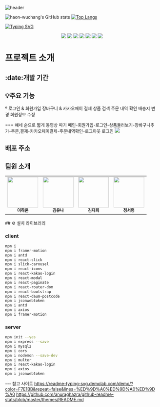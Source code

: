 


![header](https://capsule-render.vercel.app/api?type=Waving&color=gradient&height=200&section=header&text=하온연습%20&fontSize=90)

![haon-wuchang's GitHub stats](https://github-readme-stats.vercel.app/api?username=haon-wuchang&theme=dracula&show_icons=true)
[![Top Langs](https://github-readme-stats.vercel.app/api/top-langs/?username=haon-wuchang&langs_count=5&layout=compact&theme=dracula)](https://github.com/anuraghazra/github-readme-stats)

[![Typing SVG](https://readme-typing-svg.demolab.com/?lines=First+line+of+text;Second+line+of+text)](https://git.io/typing-svg)

<div align=center>
<img src="https://img.shields.io/badge/react-%2361DAFB.svg?&style=for-the-badge&logo=react&logoColor=black" />
<img src="https://img.shields.io/badge/html5-%23E34F26.svg?&style=for-the-badge&logo=html5&logoColor=white" />
<img src="https://img.shields.io/badge/css3-%231572B6.svg?&style=for-the-badge&logo=css3&logoColor=white" />
<img src="https://img.shields.io/badge/javascript-%23F7DF1E.svg?&style=for-the-badge&logo=javascript&logoColor=black" />
<img src="https://img.shields.io/badge/visual%20studio%20code-%23007ACC.svg?&style=for-the-badge&logo=visual%20studio%20code&logoColor=white" />
<img src="https://img.shields.io/badge/sass-%23CC6699.svg?&style=for-the-badge&logo=sass&logoColor=white" />
   <img src="https://img.shields.io/badge/Notion-000000?style=for-the-badge&logo=Notion&logoColor=white&link=">
    </div>
<h1>프로젝트 소개</h1>
<h2>:date:개발 기간</h2>
<h2>💡주요 기능</h2>
º 로그인 & 회원가입
장바구니 & 카카오페이 결제
상품 검색
주문 내역 확인
배송지 변경
회원정보 수정

=== 얘네 순으로 짧게 동영상 따기
메인-회원가입-로그인-상품둘러보기-장바구니추가-주문,결제-카카오페이결제-주문내역확인-로그아웃
로그인
<img src="https://github.com/user-attachments/assets/df8b0fa2-3f3d-4121-bf1d-6ddda5f8f7b4">



<h2>배포 주소 </h2>
<h2>팀원 소개</h2>
<table>
  <tbody>
    <tr>
      <td align="center"><a href="https://github.com/haon-wuchang"><img src="이미지주소" width="100px;" alt=""/><br /><sub><b> 이하온 </b></sub></a><br /></td>
      <td align="center"><a href="https://github.com/Yuna-Kim98"><img src="이미지주소" width="100px;" alt=""/><br /><sub><b> 김유나 </b></sub></a><br /></td>
      <td align="center"><a href="https://github.com/dahee-05"><img src="이미지주소" width="100px;" alt=""/><br /><sub><b> 김다희 </b></sub></a><br /></td>
      <td align="center"><a href="https://github.com/2eo2yeo"><img src="이미지주소" width="100px;" alt=""/><br /><sub><b> 정서령 </b></sub></a><br /></td>
    </tr>
  </tbody>
</table>

<div align=left>
## ⚙️ 설치 라이브러리  

### client

```bash 
npm i
npm i framer-motion  
npm i antd
npm i react-slick
npm i slick-carousel
npm i react-icons
npm i react-kakao-login
npm i react-modal
npm i react-paginate
npm i react-router-dom
npm i react-bootstrap
npm i react-daum-postcode
npm i jsonwebtoken
npm i antd
npm i axios
npm i framer-motion
```

### server

```bash
npm init --yes
npm i express --save
npm i mysql2
npm i cors
npm i nodemon --save-dev
npm i multer
npm i react-kakao-login
npm i axios
npm i jsonwebtoken
```
</div>



--- 참고 사이트
https://readme-typing-svg.demolab.com/demo/?color=F7E1BB&repeat=false&lines=%ED%9D%A0%ED%9D%A0%ED%9D%A0
https://github.com/anuraghazra/github-readme-stats/blob/master/themes/README.md


    
